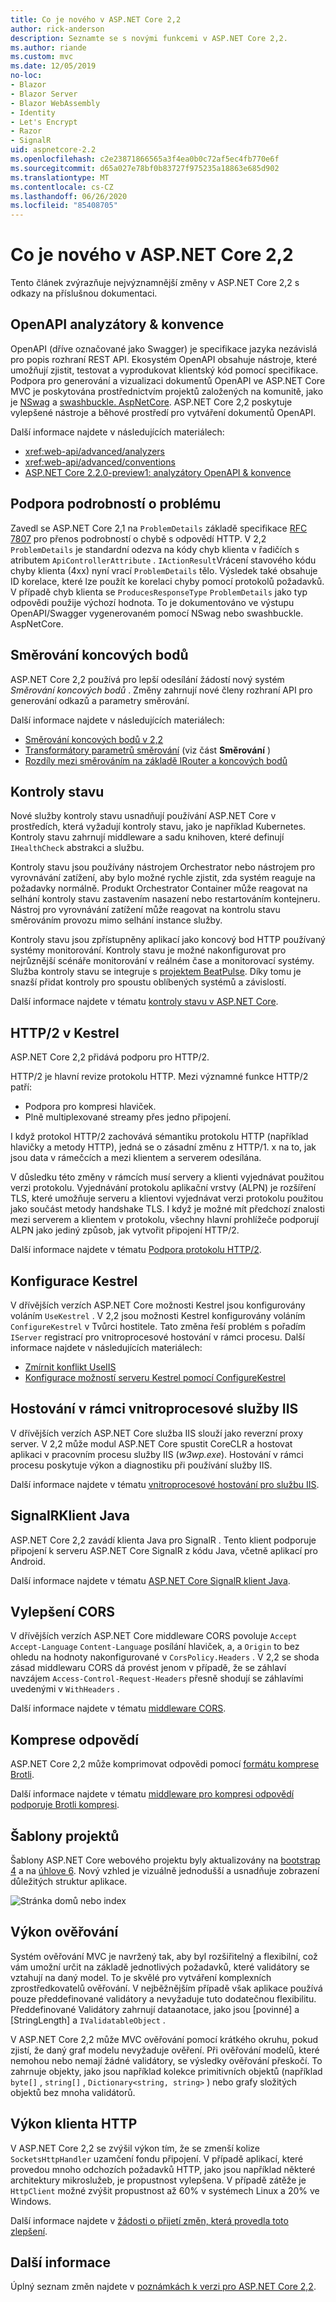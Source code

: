 ```yaml
---
title: Co je nového v ASP.NET Core 2,2
author: rick-anderson
description: Seznamte se s novými funkcemi v ASP.NET Core 2,2.
ms.author: riande
ms.custom: mvc
ms.date: 12/05/2019
no-loc:
- Blazor
- Blazor Server
- Blazor WebAssembly
- Identity
- Let's Encrypt
- Razor
- SignalR
uid: aspnetcore-2.2
ms.openlocfilehash: c2e23871866565a3f4ea0b0c72af5ec4fb770e6f
ms.sourcegitcommit: d65a027e78bf0b83727f975235a18863e685d902
ms.translationtype: MT
ms.contentlocale: cs-CZ
ms.lasthandoff: 06/26/2020
ms.locfileid: "85408705"
---
```

# <a name="whats-new-in-aspnet-core-22"></a>Co je nového v ASP.NET Core 2,2

Tento článek zvýrazňuje nejvýznamnější změny v ASP.NET Core 2,2 s odkazy na příslušnou dokumentaci.

## <a name="openapi-analyzers--conventions"></a>OpenAPI analyzátory & konvence

OpenAPI (dříve označované jako Swagger) je specifikace jazyka nezávislá pro popis rozhraní REST API. Ekosystém OpenAPI obsahuje nástroje, které umožňují zjistit, testovat a vyprodukovat klientský kód pomocí specifikace. Podpora pro generování a vizualizaci dokumentů OpenAPI ve ASP.NET Core MVC je poskytována prostřednictvím projektů založených na komunitě, jako je [NSwag](https://github.com/RicoSuter/NSwag) a [swashbuckle. AspNetCore](https://github.com/domaindrivendev/Swashbuckle.AspNetCore). ASP.NET Core 2,2 poskytuje vylepšené nástroje a běhové prostředí pro vytváření dokumentů OpenAPI.

Další informace najdete v následujících materiálech:

* <xref:web-api/advanced/analyzers>
* <xref:web-api/advanced/conventions>
* [ASP.NET Core 2.2.0-preview1: analyzátory OpenAPI & konvence](https://blogs.msdn.microsoft.com/webdev/2018/08/23/asp-net-core-2-20-preview1-open-api-analyzers-conventions/)

## <a name="problem-details-support"></a>Podpora podrobností o problému

Zavedl se ASP.NET Core 2,1 na `ProblemDetails` základě specifikace [RFC 7807](https://tools.ietf.org/html/rfc7807) pro přenos podrobností o chybě s odpovědí HTTP. V 2,2 `ProblemDetails` je standardní odezva na kódy chyb klienta v řadičích s atributem `ApiControllerAttribute` . `IActionResult`Vrácení stavového kódu chyby klienta (4xx) nyní vrací `ProblemDetails` tělo. Výsledek také obsahuje ID korelace, které lze použít ke korelaci chyby pomocí protokolů požadavků. V případě chyb klienta se `ProducesResponseType` `ProblemDetails` jako typ odpovědi použije výchozí hodnota. To je dokumentováno ve výstupu OpenAPI/Swagger vygenerovaném pomocí NSwag nebo swashbuckle. AspNetCore.

## <a name="endpoint-routing"></a>Směrování koncových bodů

ASP.NET Core 2,2 používá pro lepší odesílání žádostí nový systém *Směrování koncových bodů* . Změny zahrnují nové členy rozhraní API pro generování odkazů a parametry směrování.

Další informace najdete v následujících materiálech:

* [Směrování koncových bodů v 2,2](https://blogs.msdn.microsoft.com/webdev/2018/08/27/asp-net-core-2-2-0-preview1-endpoint-routing/)
* [Transformátory parametrů směrování](https://www.hanselman.com/blog/ASPNETCore22ParameterTransformersForCleanURLGenerationAndSlugsInRazorPagesOrMVC.aspx) (viz část **Směrování** )
* [Rozdíly mezi směrováním na základě IRouter a koncových bodů](xref:fundamentals/routing?view=aspnetcore-2.2#differences-from-earlier-versions-of-routing)

## <a name="health-checks"></a>Kontroly stavu

Nové služby kontroly stavu usnadňují používání ASP.NET Core v prostředích, která vyžadují kontroly stavu, jako je například Kubernetes. Kontroly stavu zahrnují middleware a sadu knihoven, které definují `IHealthCheck` abstrakci a službu.

Kontroly stavu jsou používány nástrojem Orchestrator nebo nástrojem pro vyrovnávání zatížení, aby bylo možné rychle zjistit, zda systém reaguje na požadavky normálně. Produkt Orchestrator Container může reagovat na selhání kontroly stavu zastavením nasazení nebo restartováním kontejneru. Nástroj pro vyrovnávání zatížení může reagovat na kontrolu stavu směrováním provozu mimo selhání instance služby.

Kontroly stavu jsou zpřístupněny aplikací jako koncový bod HTTP používaný systémy monitorování. Kontroly stavu je možné nakonfigurovat pro nejrůznější scénáře monitorování v reálném čase a monitorovací systémy. Služba kontroly stavu se integruje s [projektem BeatPulse](https://github.com/Xabaril/BeatPulse). Díky tomu je snazší přidat kontroly pro spoustu oblíbených systémů a závislostí.

Další informace najdete v tématu [kontroly stavu v ASP.NET Core](xref:host-and-deploy/health-checks).

## <a name="http2-in-kestrel"></a>HTTP/2 v Kestrel

ASP.NET Core 2,2 přidává podporu pro HTTP/2.

HTTP/2 je hlavní revize protokolu HTTP. Mezi významné funkce HTTP/2 patří:

* Podpora pro kompresi hlaviček.
* Plně multiplexované streamy přes jedno připojení.

I když protokol HTTP/2 zachovává sémantiku protokolu HTTP (například hlavičky a metody HTTP), jedná se o zásadní změnu z HTTP/1. x na to, jak jsou data v rámečcích a mezi klientem a serverem odesílána.

V důsledku této změny v rámcích musí servery a klienti vyjednávat použitou verzi protokolu. Vyjednávání protokolu aplikační vrstvy (ALPN) je rozšíření TLS, které umožňuje serveru a klientovi vyjednávat verzi protokolu použitou jako součást metody handshake TLS. I když je možné mít předchozí znalosti mezi serverem a klientem v protokolu, všechny hlavní prohlížeče podporují ALPN jako jediný způsob, jak vytvořit připojení HTTP/2.

Další informace najdete v tématu [Podpora protokolu HTTP/2](xref:fundamentals/servers/index?view=aspnetcore-2.2#http2-support).

## <a name="kestrel-configuration"></a>Konfigurace Kestrel

V dřívějších verzích ASP.NET Core možnosti Kestrel jsou konfigurovány voláním `UseKestrel` . V 2,2 jsou možnosti Kestrel konfigurovány voláním `ConfigureKestrel` v Tvůrci hostitele. Tato změna řeší problém s pořadím `IServer` registrací pro vnitroprocesové hostování v rámci procesu. Další informace najdete v následujících materiálech:

* [Zmírnit konflikt UseIIS](https://github.com/aspnet/KestrelHttpServer/issues/2760)
* [Konfigurace možností serveru Kestrel pomocí ConfigureKestrel](xref:fundamentals/servers/kestrel?view=aspnetcore-2.2#how-to-use-kestrel-in-aspnet-core-apps)

## <a name="iis-in-process-hosting"></a>Hostování v rámci vnitroprocesové služby IIS

V dřívějších verzích ASP.NET Core služba IIS slouží jako reverzní proxy server. V 2,2 může modul ASP.NET Core spustit CoreCLR a hostovat aplikaci v pracovním procesu služby IIS (*w3wp.exe*). Hostování v rámci procesu poskytuje výkon a diagnostiku při používání služby IIS.

Další informace najdete v tématu [vnitroprocesové hostování pro službu IIS](xref:host-and-deploy/aspnet-core-module?view=aspnetcore-2.2#in-process-hosting-model).

## <a name="signalr-java-client"></a>SignalRKlient Java

ASP.NET Core 2,2 zavádí klienta Java pro SignalR . Tento klient podporuje připojení k serveru ASP.NET Core SignalR z kódu Java, včetně aplikací pro Android.

Další informace najdete v tématu [ASP.NET Core SignalR klient Java](https://docs.microsoft.com/aspnet/core/signalr/java-client?view=aspnetcore-2.2).

## <a name="cors-improvements"></a>Vylepšení CORS

V dřívějších verzích ASP.NET Core middleware CORS povoluje `Accept` `Accept-Language` `Content-Language` posílání hlaviček, a, a `Origin` to bez ohledu na hodnoty nakonfigurované v `CorsPolicy.Headers` . V 2,2 se shoda zásad middlewaru CORS dá provést jenom v případě, že se záhlaví navzájem `Access-Control-Request-Headers` přesně shodují se záhlavími uvedenými v `WithHeaders` .

Další informace najdete v tématu [middleware CORS](xref:security/cors?view=aspnetcore-2.2#set-the-allowed-request-headers).

## <a name="response-compression"></a>Komprese odpovědí

ASP.NET Core 2,2 může komprimovat odpovědi pomocí [formátu komprese Brotli](https://tools.ietf.org/html/rfc7932).

Další informace najdete v tématu [middleware pro kompresi odpovědí podporuje Brotli kompresi](xref:performance/response-compression?view=aspnetcore-2.2#brotli-compression-provider).

## <a name="project-templates"></a>Šablony projektů

Šablony ASP.NET Core webového projektu byly aktualizovány na [bootstrap 4](https://getbootstrap.com/docs/4.1/migration/) a na [úhlove 6](https://blog.angular.io/version-6-of-angular-now-available-cc56b0efa7a4). Nový vzhled je vizuálně jednodušší a usnadňuje zobrazení důležitých struktur aplikace.

![Stránka domů nebo index](~/tutorials/razor-pages/razor-pages-start/_static/home2.2.png)

## <a name="validation-performance"></a>Výkon ověřování

Systém ověřování MVC je navržený tak, aby byl rozšiřitelný a flexibilní, což vám umožní určit na základě jednotlivých požadavků, které validátory se vztahují na daný model. To je skvělé pro vytváření komplexních zprostředkovatelů ověřování. V nejběžnějším případě však aplikace používá pouze předdefinované validátory a nevyžaduje tuto dodatečnou flexibilitu. Předdefinované Validátory zahrnují dataanotace, jako jsou [povinné] a [StringLength] a `IValidatableObject` .

V ASP.NET Core 2,2 může MVC ověřování pomocí krátkého okruhu, pokud zjistí, že daný graf modelu nevyžaduje ověření. Při ověřování modelů, které nemohou nebo nemají žádné validátory, se výsledky ověřování přeskočí. To zahrnuje objekty, jako jsou například kolekce primitivních objektů (například `byte[]` , `string[]` , `Dictionary<string, string>` ) nebo grafy složitých objektů bez mnoha validátorů.

## <a name="http-client-performance"></a>Výkon klienta HTTP

V ASP.NET Core 2,2 se zvýšil výkon tím, že se zmenší kolize `SocketsHttpHandler` uzamčení fondu připojení. V případě aplikací, které provedou mnoho odchozích požadavků HTTP, jako jsou například některé architektury mikroslužeb, je propustnost vylepšena. V případě zátěže je `HttpClient` možné zvýšit propustnost až 60% v systémech Linux a 20% ve Windows.

Další informace najdete v [žádosti o přijetí změn, která provedla toto zlepšení](https://github.com/dotnet/corefx/pull/32568).

## <a name="additional-information"></a>Další informace

Úplný seznam změn najdete v [poznámkách k verzi pro ASP.NET Core 2,2](https://github.com/dotnet/aspnetcore/releases/tag/2.2.0).
